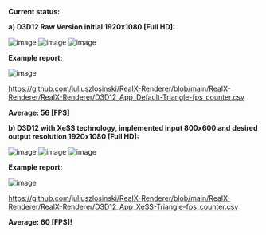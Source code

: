 **Current status:**

**a) D3D12 Raw Version initial 1920x1080 [Full HD]:**

![image](https://github.com/juliuszlosinski/RealX-Renderer/assets/72278818/3c384ab1-2343-426e-ae47-7ad1cfcf0793)
![image](https://github.com/juliuszlosinski/RealX-Renderer/assets/72278818/3152b669-a281-47c5-b0f1-5146d540fd7f)
![image](https://github.com/juliuszlosinski/RealX-Renderer/assets/72278818/71db56f4-06b1-4297-86fa-640710a2ccc7)

**Example report:**

![image](https://github.com/juliuszlosinski/RealX-Renderer/assets/72278818/44e13879-f446-4a76-b442-82e160e51d7a)

https://github.com/juliuszlosinski/RealX-Renderer/blob/main/RealX-Renderer/RealX-Renderer/D3D12_App_Default-Triangle-fps_counter.csv

**Average: 56 [FPS]**

**b) D3D12 with XeSS technology, implemented input 800x600 and desired output resolution 1920x1080 [Full HD]:**

![image](https://github.com/juliuszlosinski/RealX-Renderer/assets/72278818/2c2e7526-50a6-456e-a353-84af18d54512)
![image](https://github.com/juliuszlosinski/RealX-Renderer/assets/72278818/28c6a147-498f-480e-a16b-eeb206541c1c)
![image](https://github.com/juliuszlosinski/RealX-Renderer/assets/72278818/833403f2-c3cb-462d-9d82-f001c0b3e797)

**Example report:**

![image](https://github.com/juliuszlosinski/RealX-Renderer/assets/72278818/c9c688ed-73b1-4e1a-b3e8-b7dc5e9bc4cc)

https://github.com/juliuszlosinski/RealX-Renderer/blob/main/RealX-Renderer/RealX-Renderer/D3D12_App_XeSS-Triangle-fps_counter.csv

**Average: 60 [FPS]!**
